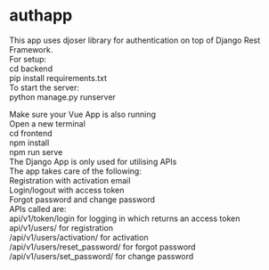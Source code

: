 # authapp
This app uses djoser library for authentication on top of Django Rest Framework. <br>
For setup: <br>
cd backend <br>
pip install requirements.txt <br>
To start the server: <br>
python manage.py runserver <br>

Make sure your Vue App is also running <br>
Open a new terminal <br>
cd frontend <br>
npm install <br>
npm run serve <br>
The Django App is only used for utilising APIs <br>
The app takes care of the following: <br>
Registration with activation email  <br>
Login/logout with access token <br>
Forgot password and change password <br>
APIs called are: <br>
api/v1/token/login for logging in which returns an access token <br>
api/v1/users/ for registration <br>
/api/v1/users/activation/ for activation  <br>
/api/v1/users/reset_password/ for forgot password <br>
/api/v1/users/set_password/ for change password <br>



